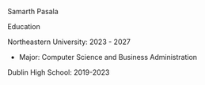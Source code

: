 Samarth Pasala

Education

Northeastern University: 2023 - 2027
- Major: Computer Science and Business Administration

Dublin High School: 2019-2023
